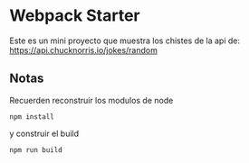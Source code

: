 # Webpack Starter

Este es un mini proyecto que muestra los chistes de la api de: https://api.chucknorris.io/jokes/random 




## Notas
Recuerden reconstruir los modulos de node

```
npm install
```
y construir el build

```
npm run build
```